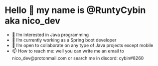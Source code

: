 <html>
  <body>
    <h1>Hello 👋 my name is @RuntyCybin aka nico_dev</h1>
  <ul>
    <li> 👀 I’m interested in Java programming</li>
    <li> 🌱 I’m currently working as a Spring boot developer</li>
    <li> 💞️ I’m open to collaborate on any type of Java projects except mobile</li>
    <li> 📫 How to reach me: well you can write me an email to nico_dev@protonmail.com or search me in discord: cybin#8260</li>
    </ul>
  </body>
  
  
</html>
